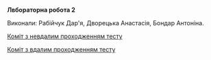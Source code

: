 **Лвбораторна робота 2**

Виконали:
Рабійчук Дар'я, Дворецька Анастасія, Бондар Антоніна.

[Коміт з невдалим проходженням тесту](https://github.com/darr4i/architecture-lab-2/commit/dd299af856f8f0f85a13abe8b604c2ffefaa88d3)

[Коміт з вдалим проходженням тесту](https://github.com/darr4i/architecture-lab-2/commit/1a4b47afffbe044f9357d140d1df23a155678991)
